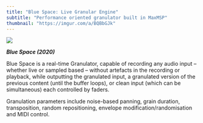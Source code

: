 ```yaml
---
title: "Blue Space: Live Granular Engine"
subtitle: "Performance oriented granulator built in MaxMSP"
thumbnail: "https://imgur.com/a/BQBbGJk"
---
```


![](https://imgur.com/a/BQBbGJk)

_**Blue Space (2020)**_

Blue Space is a real-time Granulator, capable of recording any
audio input – whether live or sampled based – without artefacts
in the recording or playback, while outputting the granulated input,
a granulated version of the previous content (until the buffer loops),
or clean input (which can be simultaneous) each controlled by faders.

Granulation parameters include noise-based panning, grain duration,
transposition, random repositioning, envelope modification/randomisation
and MIDI control.
